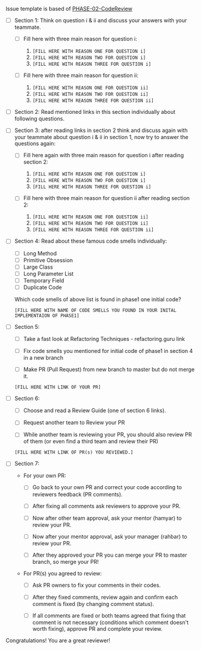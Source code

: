 Issue template is based of [PHASE-02-CodeReview](Readme.md)


- [ ] Section 1: Think on question i & ii and discuss your answers with your teammate.
  - [ ] Fill here with three main reason for question i:
    1. `[FILL HERE WITH REASON ONE FOR QUESTION i]`
    1. `[FILL HERE WITH REASON TWO FOR QUESTION i]`
    1. `[FILL HERE WITH REASON THREE FOR QUESTION i]`

  - [ ] Fill here with three main reason for question ii:
    1. `[FILL HERE WITH REASON ONE FOR QUESTION ii]`
    1. `[FILL HERE WITH REASON TWO FOR QUESTION ii]`
    1. `[FILL HERE WITH REASON THREE FOR QUESTION ii]`

- [ ] Section 2: Read mentioned links in this section individually about following questions.

- [ ] Section 3: after reading links in section 2 think and discuss again with your teammate about question i & ii in section 1, now try to answer the questions again:
  - [ ] Fill here again with three main reason for question i after reading section 2:
    1. `[FILL HERE WITH REASON ONE FOR QUESTION i]`
    1. `[FILL HERE WITH REASON TWO FOR QUESTION i]`
    1. `[FILL HERE WITH REASON THREE FOR QUESTION i]`

  - [ ] Fill here with three main reason for question ii after reading section 2:
    1. `[FILL HERE WITH REASON ONE FOR QUESTION ii]`
    1. `[FILL HERE WITH REASON TWO FOR QUESTION ii]`
    1. `[FILL HERE WITH REASON THREE FOR QUESTION ii]`
 
- [ ] Section 4: Read about these famous code smells individually:
  - [ ] Long Method
  - [ ] Primitive Obsession
  - [ ] Large Class
  - [ ] Long Parameter List
  - [ ] Temporary Field
  - [ ] Duplicate Code
  
  Which code smells of above list is found in phase1 one initial code?
  
  `[FILL HERE WITH NAME OF CODE SMELLS YOU FOUND IN YOUR INITAL IMPLEMENTAION OF PHASE1]`

- [ ] Section 5: 
  - [ ] Take a fast look at Refactoring Techniques - refactoring.guru link

  - [ ] Fix code smells you mentioned for initial code of phase1 in section 4 in a new branch

  - [ ] Make PR (Pull Request) from new branch to master but do not merge it.

  `[FILL HERE WITH LINK OF YOUR PR]`

- [ ] Section 6: 
  - [ ] Choose and read a Review Guide (one of section 6 links).

  - [ ] Request another team to Review your PR

  - [ ] While another team is reviewing your PR, you should also review PR of them (or even find a third team and review their PR) 

  `[FILL HERE WITH LINK OF PR(s) YOU REVIEWED.]`

- [ ] Section 7:
  * For your own PR:
    - [ ] Go back to your own PR and correct your code according to reviewers feedback (PR comments).

    - [ ] After fixing all comments ask reviewers to approve your PR.
    
    - [ ] Now after other team approval, ask your mentor (hamyar) to review your PR.
    
    - [ ] Now after your mentor approval, ask your manager (rahbar) to review your PR.

    - [ ] After they approved your PR you can merge your PR to master branch, so merge your PR!

  * For PR(s) you agreed to review:
    - [ ] Ask PR owners to fix your comments in their codes.

    - [ ] After they fixed comments, review again and confirm each comment is fixed (by changing comment status).

    - [ ] If all comments are fixed or both teams agreed that fixing that comment is not necessary (conditions which comment doesn't worth fixing), approve PR and complete your review.

Congratulations! You are a great reviewer!
